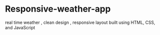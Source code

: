 # Responsive-weather-app
real time weather , clean design , responsive layout built using HTML, CSS, and JavaScript
